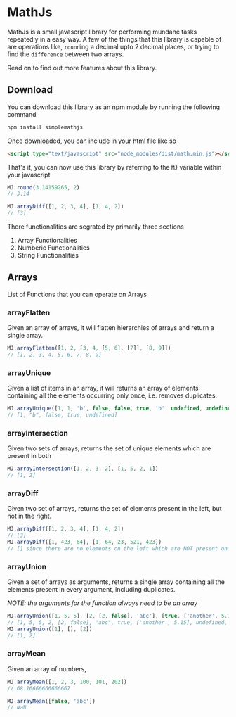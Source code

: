 # MathJs

MathJs is a small javascript library for performing mundane tasks repeatedly
in a easy way. A few of the things that this library is capable of are operations like, 
`round`ing a decimal upto 2 decimal places, or trying to find the `difference` between
two arrays.

Read on to find out more features about this library.

## Download

You can download this library as an npm module by running the following command

```sh
npm install simplemathjs
```

Once downloaded, you can include in your html file like so

```html
<script type="text/javascript" src="node_modules/dist/math.min.js"></script>
```

That's it, you can now use this library by referring to the `MJ` variable
within your javascript

```javascript
MJ.round(3.14159265, 2)
// 3.14

MJ.arrayDiff([1, 2, 3, 4], [1, 4, 2])
// [3]
```

There functionalities are segrated by primarily three sections

1. Array Functionalities
2. Numberic Functionalities
3. String Functionalities

## Arrays

List of Functions that you can operate on Arrays

### arrayFlatten

Given an array of arrays, it will flatten hierarchies of arrays and return a single array.

```javascript
MJ.arrayFlatten([1, 2, [3, 4, [5, 6], [7]], [8, 9]])
// [1, 2, 3, 4, 5, 6, 7, 8, 9]
```

### arrayUnique

Given a list of items in an array, it will returns an array of elements containing all
the elements occurring only once, i.e. removes duplicates.

```javascript
MJ.arrayUnique([1, 1, 'b', false, false, true, 'b', undefined, undefined])
// [1, "b", false, true, undefined]
```

### arrayIntersection

Given two sets of arrays, returns the set of unique elements which are present in
both

```javascript
MJ.arrayIntersection([1, 2, 3, 2], [1, 5, 2, 1])
// [1, 2]
```

### arrayDiff

Given two set of arrays, returns the set of elements present in the left, but not
in the right.

```javascript
MJ.arrayDiff([1, 2, 3, 4], [1, 4, 2])
// [3]
MJ.arrayDiff([1, 423, 64], [1, 64, 23, 521, 423])
// [] since there are no elements on the left which are NOT present on the right
```

### arrayUnion

Given a set of arrays as arguments, returns a single array containing all the elements
present in every argument, including duplicates.

*NOTE: the arguments for the function always need to be an array*

```javascript
MJ.arrayUnion([1, 5, 5], [2, [2, false], 'abc'], [true, ['another', 5.15], undefined, null])
// [1, 5, 5, 2, [2, false], "abc", true, ['another', 5.15], undefined, null]
MJ.arrayUnion([1], [], [2])
// [1, 2]
```

### arrayMean

Given an array of numbers, 

```javascript
MJ.arrayMean([1, 2, 3, 100, 101, 202])
// 68.16666666666667

MJ.arrayMean([false, 'abc'])
// NaN
```


